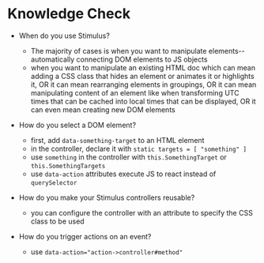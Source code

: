 # Knowledge Check
- When do you use Stimulus?
  - The majority of cases is when you want to manipulate elements--automatically connecting DOM elements to JS objects
  - when you want to manipulate an existing HTML doc which can mean adding a CSS class that hides an element or animates it or highlights it, OR it can mean rearranging elements in groupings, OR it can mean manipulating content of an element like when transforming UTC times that can be cached into local times that can be displayed, OR it can even mean creating new DOM elements

- How do you select a DOM element?
  - first, add `data-something-target` to an HTML element
  - in the controller, declare it with `static targets = [ "something" ]`
  - use `something` in the controller with `this.SomethingTarget` or `this.SomethingTargets`
  - use `data-action` attributes execute JS to react instead of `querySelector`

- How do you make your Stimulus controllers reusable?
  - you can configure the controller with an attribute to specify the CSS class to be used

- How do you trigger actions on an event?
  - use `data-action="action->controller#method"`